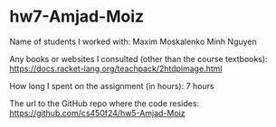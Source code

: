 # hw7-Amjad-Moiz

Name of students I worked with:
Maxim Moskalenko
Minh Nguyen

Any books or websites I consulted (other than the course textbooks):
https://docs.racket-lang.org/teachpack/2htdpimage.html


How long I spent on the assignment (in hours):
7 hours

The url to the GitHub repo where the code resides:
https://github.com/cs450f24/hw5-Amjad-Moiz